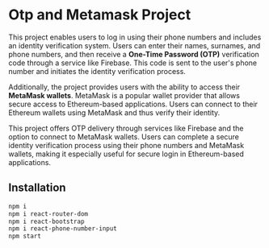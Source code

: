 # Otp and Metamask Project

This project enables users to log in using their phone numbers and includes an identity verification system. Users can enter their names, surnames, and phone numbers, and then receive a **One-Time Password (OTP)** verification code through a service like Firebase. This code is sent to the user's phone number and initiates the identity verification process.

Additionally, the project provides users with the ability to access their **MetaMask wallets**. MetaMask is a popular wallet provider that allows secure access to Ethereum-based applications. Users can connect to their Ethereum wallets using MetaMask and thus verify their identity.

This project offers OTP delivery through services like Firebase and the option to connect to MetaMask wallets. Users can complete a secure identity verification process using their phone numbers and MetaMask wallets, making it especially useful for secure login in Ethereum-based applications.

## Installation

```sh
npm i
npm i react-router-dom
npm i react-bootstrap
npm i react-phone-number-input
npm start
```
